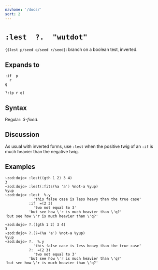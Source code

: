 ```yaml
---
navhome: '/docs/'
sort: 2
---
```


# `:lest  ?.  "wutdot"`

`{$lest p/seed q/seed r/seed}`: branch on a boolean test, inverted.

## Expands to

    :if  p
      r
    q

    ?:(p r q)

## Syntax

Regular: *3-fixed*.

## Discussion

As usual with inverted forms, use `:lest` when the positive twig of an `:if` is
much heavier than the negative twig.

## Examples

    ~zod:dojo> :lest((gth 1 2) 3 4)
    3
    ~zod:dojo> :lest(:fits(%a 'a') %not-a %yup)
    %yup
    ~zod:dojo> :lest  %.y
                 'this false case is less heavy than the true case'
               :if  =(2 3)
                 'two not equal to 3'
               'but see how \'r is much heavier than \'q?'
    'but see how \'r is much heavier than \'q?'

    ~zod:dojo> ?.((gth 1 2) 3 4)
    3
    ~zod:dojo> ?.(?=(%a 'a') %not-a %yup)
    %yup
    ~zod:dojo> ?.  %.y
                 'this false case is less heavy than the true case'
               ?:  =(2 3)
                 'two not equal to 3'
               'but see how \'r is much heavier than \'q?'
    'but see how \'r is much heavier than \'q?'
